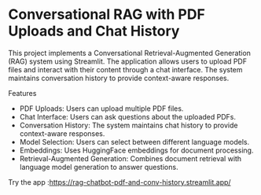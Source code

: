 # Conversational RAG with PDF Uploads and Chat History
This project implements a Conversational Retrieval-Augmented Generation (RAG) system using Streamlit. The application allows users to upload PDF files and interact with their content through a chat interface. The system maintains conversation history to provide context-aware responses.

Features
- PDF Uploads: Users can upload multiple PDF files.
- Chat Interface: Users can ask questions about the uploaded PDFs.
- Conversation History: The system maintains chat history to provide context-aware responses.
- Model Selection: Users can select between different language models.
- Embeddings: Uses HuggingFace embeddings for document processing.
- Retrieval-Augmented Generation: Combines document retrieval with language model generation to answer questions.

Try the app :https://rag-chatbot-pdf-and-conv-history.streamlit.app/
